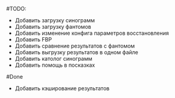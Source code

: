 #TODO:

* Добавить загрузку синограмм
* Добавить загрузку фантомов
* Добавить изменение конфига параметров восстановления
* Добавить FBP
* Добавить сравнение результатов с фантомом
* Добавить выгрузку результатов в одном файле
* Добавить католог синограмм
* Добавить помощь в посказках

#Done

* Добавить кэширование результатов